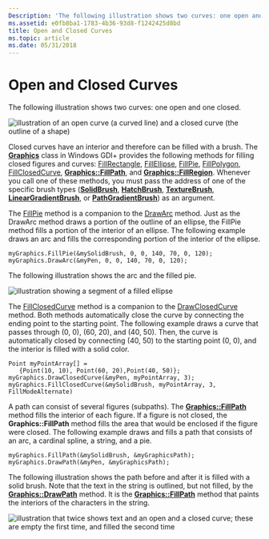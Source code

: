 ```yaml
---
Description: 'The following illustration shows two curves: one open and one closed.'
ms.assetid: e0fb8ba1-1783-4b36-93d8-f1242425d8bd
title: Open and Closed Curves
ms.topic: article
ms.date: 05/31/2018
---
```


# Open and Closed Curves

The following illustration shows two curves: one open and one closed.

![illustration of an open curve (a curved line) and a closed curve (the outline of a shape)](images/aboutgdip02-art24.png)

Closed curves have an interior and therefore can be filled with a brush. The [**Graphics**](/windows/win32/api/gdiplusgraphics/nl-gdiplusgraphics-graphics) class in Windows GDI+ provides the following methods for filling closed figures and curves: [FillRectangle](/windows/win32/api/gdiplusgraphics/nf-gdiplusgraphics-graphics-fillrectangle(constbrush_constrect_)), [FillEllipse](/windows/win32/api/gdiplusgraphics/nf-gdiplusgraphics-graphics-fillellipse(constbrush_constrect_)), [FillPie](/windows/win32/api/gdiplusgraphics/nf-gdiplusgraphics-graphics-fillpie(inconstbrush_inreal_inreal_inreal_inreal_inreal_inreal)), [FillPolygon](/windows/win32/api/gdiplusgraphics/nf-gdiplusgraphics-graphics-fillpolygon(inconstbrush_inconstpoint_inint)), [FillClosedCurve](/windows/win32/api/gdiplusgraphics/nf-gdiplusgraphics-graphics-fillclosedcurve(inconstbrush_inconstpoint_inint)), [**Graphics::FillPath**](/windows/win32/api/Gdiplusgraphics/nf-gdiplusgraphics-graphics-fillpath), and [**Graphics::FillRegion**](/windows/win32/api/Gdiplusgraphics/nf-gdiplusgraphics-graphics-fillregion). Whenever you call one of these methods, you must pass the address of one of the specific brush types ([**SolidBrush**](/windows/win32/api/gdiplusbrush/nl-gdiplusbrush-solidbrush), [**HatchBrush**](/windows/win32/api/gdiplusbrush/nl-gdiplusbrush-hatchbrush), [**TextureBrush**](/windows/win32/api/gdiplusbrush/nl-gdiplusbrush-texturebrush), [**LinearGradientBrush**](/windows/win32/api/gdiplusbrush/nl-gdiplusbrush-lineargradientbrush), or [**PathGradientBrush**](/windows/win32/api/gdipluspath/nl-gdipluspath-pathgradientbrush)) as an argument.

The [FillPie](/windows/win32/api/gdiplusgraphics/nf-gdiplusgraphics-graphics-fillpie(inconstbrush_inreal_inreal_inreal_inreal_inreal_inreal)) method is a companion to the [DrawArc](/windows/win32/api/gdiplusgraphics/nf-gdiplusgraphics-graphics-drawarc(inconstpen_inint_inint_inint_inint_inreal_inreal)) method. Just as the DrawArc method draws a portion of the outline of an ellipse, the FillPie method fills a portion of the interior of an ellipse. The following example draws an arc and fills the corresponding portion of the interior of the ellipse.


```
myGraphics.FillPie(&mySolidBrush, 0, 0, 140, 70, 0, 120);
myGraphics.DrawArc(&myPen, 0, 0, 140, 70, 0, 120);
```



The following illustration shows the arc and the filled pie.

![illustration showing a segment of a filled ellipse](images/aboutgdip02-art25.png)

The [FillClosedCurve](/windows/win32/api/gdiplusgraphics/nf-gdiplusgraphics-graphics-fillclosedcurve(inconstbrush_inconstpoint_inint)) method is a companion to the [DrawClosedCurve](/windows/win32/api/gdiplusgraphics/nf-gdiplusgraphics-graphics-drawclosedcurve(inconstpen_inconstpoint_inint)) method. Both methods automatically close the curve by connecting the ending point to the starting point. The following example draws a curve that passes through (0, 0), (60, 20), and (40, 50). Then, the curve is automatically closed by connecting (40, 50) to the starting point (0, 0), and the interior is filled with a solid color.


```
Point myPointArray[] =
   {Point(10, 10), Point(60, 20),Point(40, 50)};
myGraphics.DrawClosedCurve(&myPen, myPointArray, 3);
myGraphics.FillClosedCurve(&mySolidBrush, myPointArray, 3, FillModeAlternate)
```



A path can consist of several figures (subpaths). The [**Graphics::FillPath**](/windows/win32/api/Gdiplusgraphics/nf-gdiplusgraphics-graphics-fillpath) method fills the interior of each figure. If a figure is not closed, the **Graphics::FillPath** method fills the area that would be enclosed if the figure were closed. The following example draws and fills a path that consists of an arc, a cardinal spline, a string, and a pie.


```
myGraphics.FillPath(&mySolidBrush, &myGraphicsPath);
myGraphics.DrawPath(&myPen, &myGraphicsPath);
```



The following illustration shows the path before and after it is filled with a solid brush. Note that the text in the string is outlined, but not filled, by the [**Graphics::DrawPath**](/windows/win32/api/Gdiplusgraphics/nf-gdiplusgraphics-graphics-drawpath) method. It is the [**Graphics::FillPath**](/windows/win32/api/Gdiplusgraphics/nf-gdiplusgraphics-graphics-fillpath) method that paints the interiors of the characters in the string.

![illustration that twice shows text and an open and a closed curve; these are empty the first time, and filled the second time](images/aboutgdip02-art26.png)

 

 



